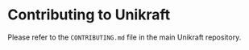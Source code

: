 Contributing to Unikraft
=======================

Please refer to the `CONTRIBUTING.md` file in the main Unikraft repository.